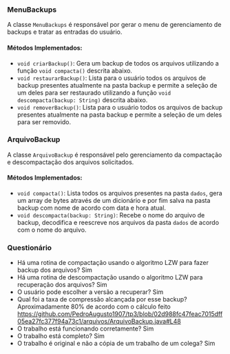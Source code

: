 ### MenuBackups
A classe `MenuBackups` é responsável por gerar o menu de gerenciamento de backups e tratar as entradas do usuário.

#### Métodos Implementados:
- `void criarBackup()`: Gera um backup de todos os arquivos utilizando a função `void compacta()` descrita abaixo.
- `void restaurarBackup()`: Lista para o usuário todos os arquivos de backup presentes atualmente na pasta backup e permite a seleção de um deles para ser restaurado utilizando a função `void descompacta(backup: String)` descrita abaixo.
- `void removerBackup()`: Lista para o usuário todos os arquivos de backup presentes atualmente na pasta backup e permite a seleção de um deles para ser removido.

### ArquivoBackup
A classe `ArquivoBackup` é responsável pelo gerenciamento da compactação e descompactação dos arquivos solicitados.

#### Métodos Implementados:
- `void compacta()`: Lista todos os arquivos presentes na pasta `dados`, gera um array de bytes através de um dicionário e por fim salva na pasta backup com nome de acordo com data e hora atual.
- `void descompacta(backup: String)`: Recebe o nome do arquivo de backup, decodifica e reescreve nos arquivos da pasta `dados` de acordo com o nome do arquivo.

### Questionário
- Há uma rotina de compactação usando o algoritmo LZW para fazer backup dos arquivos? Sim
- Há uma rotina de descompactação usando o algoritmo LZW para recuperação dos arquivos? Sim
- O usuário pode escolher a versão a recuperar? Sim
- Qual foi a taxa de compressão alcançada por esse backup? Aproximadamente 80% de acordo com o cálculo feito
https://github.com/PedroAugusto1907/tp3/blob/02d988fc47feac7015dff05ea27fc377f94a73c1/arquivos/ArquivoBackup.java#L48
- O trabalho está funcionando corretamente? Sim
- O trabalho está completo? Sim
- O trabalho é original e não a cópia de um trabalho de um colega? Sim
